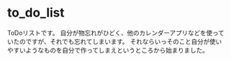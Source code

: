 # to_do_list

ToDoリストです。
自分が物忘れがひどく、他のカレンダーアプリなどを使っていたのですが、それでも忘れてしまいます。
それならいっそのこと自分が使いやすいようなものを自分で作ってしまえというところから始まりました。
